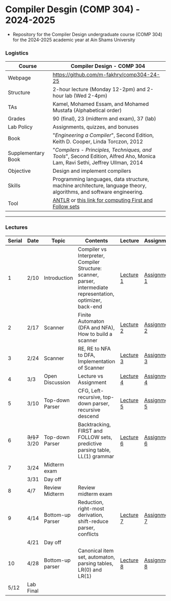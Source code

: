 # Compiler Desgin (COMP 304) - 2024-2025

- Repository for the Compiler Design undergraduate course (COMP 304) for the 2024-2025 academic year at Ain Shams University

### Logistics

Course | Compiler Design - COMP 304
---|----
Webpage| https://github.com/m-fakhry/comp304-24-25
Structure | 2-hour lecture (Monday 12-2pm) and 2-hour lab (Wed 2-4pm)
TAs | Kamel, Mohamed Essam, and Mohamed Mustafa (Alphabetical order)
Grades | 90 (final), 23 (midterm and exam), 37 (lab)
Lab Policy| Assignments, quizzes, and bonuses
Book | "_Engineering a Compiler_", Second Edition, Keith D. Cooper, Linda Torczon, 2012
Supplementary Book|"_Compilers - Principles, Techniques, and Tools_", Second Edition, Alfred Aho, Monica Lam, Ravi Sethi, Jeffrey Ullman, 2014 
Objective | Design and implement compilers
Skills | Programming languages, data structure, machine architecture, language theory, algorithms, and software engineering.
Tool |  [ANTLR](https://www.antlr.org/)  or [this link for computing First and Follow sets](https://www.usna.edu/Users/cs/wcbrown/courses/Su20SI413/firstFollowPredict/ffp.html)

---

### Lectures

Serial| Date |Topic | Contents | Lecture | Assignment
---|---|---|---|---|---
1| 2/10 | Introduction |Compiler vs Interpreter, Compiler Structure: scanner, parser, intermediate representation, optimizer, back-end  | [Lecture 1](Lectures/lec1.md) | [Assignment 1](Assignments/assign1.md)
2| 2/17|Scanner|Finite Automaton (DFA and NFA), How to build a scanner|[Lecture 2](Lectures/lec2.md) | [Assignment 2](Assignments/assign2.md)
3| 2/24|Scanner|RE, RE to NFA to DFA, Implementation of Scanner|[Lecture 3](Lectures/lec3.md) | [Assignment 3](Assignments/assign3.md)
4|3/3|Open Discussion|Lecture vs Assignment|[Lecture 4](Lectures/lec4.md) | [Assignment 4](Assignments/assign4.md)
5|3/10|Top-down Parser|CFG, Left-recursive, top-down parser, recursive descend|[Lecture 5](Lectures/lec5.md) | [Assignment 5](Assignments/assign5.md)
6| <s>3/17</s> 3/20|Top-down Parser|Backtracking, FIRST and FOLLOW sets, predictive parsing table, LL(1) grammar |[Lecture 6](Lectures/lec6.md)|[Assignment 6](Assignments/assign6.md)
7|3/24|Midterm exam|||
&#65279;|3/31|Day off|||
8| 4/7|Review Midterm| Review midterm exam||
9| 4/14|Bottom-up Parser| Reduction, right-most derivation, shift-reduce parser, conflicts|[Lecture 7](Lectures/lec7.md) | [Assignment 7](Assignments/assign7.md)
&#65279;| 4/21|Day off|||
10| 4/28|Bottom-up parser| Canonical item set, automaton, parsing tables, LR(0) and LR(1)|[Lecture 8](Lectures/lec8.md) | [Assignment 8](Assignments/assign8.md)
5/12|Lab Final|||
